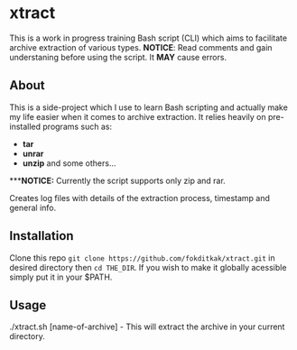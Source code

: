 # xtract
This is a work in progress training Bash script (CLI) which aims to facilitate archive extraction of various types.
**NOTICE**: Read comments and gain understaning before using the script. It **MAY** cause errors.
## About
This is a side-project which I use to learn Bash scripting and actually make my life easier when it comes to archive extraction.
It relies heavily on pre-installed programs such as:

* **tar**
* **unrar**
* **unzip** and some others...

*****NOTICE:** Currently the script supports only zip and rar.

Creates log files with details of the extraction process, timestamp and general info.
## Installation
Clone this repo `git clone https://github.com/fokditkak/xtract.git` in desired directory then `cd THE_DIR`.
If you wish to make it globally acessible simply put it in your $PATH.
## Usage
./xtract.sh [name-of-archive] - This will extract the archive in your current directory.
